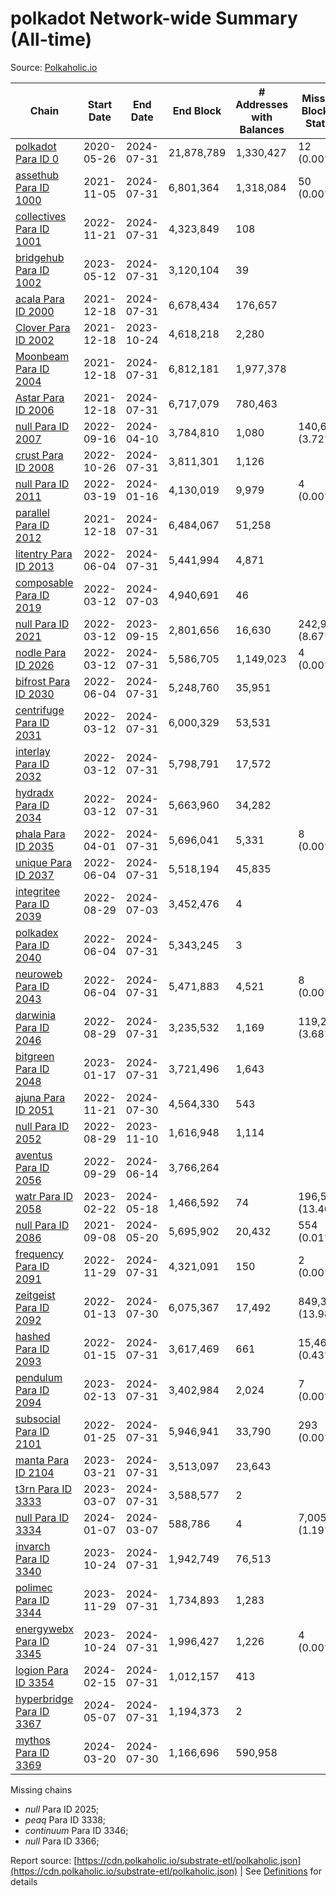 # polkadot Network-wide Summary (All-time)

Source: [Polkaholic.io](https://polkaholic.io)


| Chain            | Start Date | End Date | End Block | # Addresses with Balances | Missing Blocks / Status |
| ---------------- | ---------- | ---------| --------- | ------------------------- | ----------------------- |
| [polkadot Para ID 0](/polkadot/0-polkadot) | 2020-05-26 | 2024-07-31 | 21,878,789 |  1,330,427 | 12 (0.00%)  |
| [assethub Para ID 1000](/polkadot/1000-assethub) | 2021-11-05 | 2024-07-31 | 6,801,364 |  1,318,084 | 50 (0.00%)  |
| [collectives Para ID 1001](/polkadot/1001-collectives) | 2022-11-21 | 2024-07-31 | 4,323,849 |  108 |    |
| [bridgehub Para ID 1002](/polkadot/1002-bridgehub) | 2023-05-12 | 2024-07-31 | 3,120,104 |  39 |    |
| [acala Para ID 2000](/polkadot/2000-acala) | 2021-12-18 | 2024-07-31 | 6,678,434 |  176,657 |    |
| [Clover Para ID 2002](/polkadot/2002-clover) | 2021-12-18 | 2023-10-24 | 4,618,218 |  2,280 |    |
| [Moonbeam Para ID 2004](/polkadot/2004-moonbeam) | 2021-12-18 | 2024-07-31 | 6,812,181 |  1,977,378 |    |
| [Astar Para ID 2006](/polkadot/2006-astar) | 2021-12-18 | 2024-07-31 | 6,717,079 |  780,463 |    |
| [null Para ID 2007](/polkadot/2007-kapex) | 2022-09-16 | 2024-04-10 | 3,784,810 |  1,080 | 140,668 (3.72%)  |
| [crust Para ID 2008](/polkadot/2008-crust) | 2022-10-26 | 2024-07-31 | 3,811,301 |  1,126 |    |
| [null Para ID 2011](/polkadot/2011-equilibrium) | 2022-03-19 | 2024-01-16 | 4,130,019 |  9,979 | 4 (0.00%)  |
| [parallel Para ID 2012](/polkadot/2012-parallel) | 2021-12-18 | 2024-07-31 | 6,484,067 |  51,258 |    |
| [litentry Para ID 2013](/polkadot/2013-litentry) | 2022-06-04 | 2024-07-31 | 5,441,994 |  4,871 |    |
| [composable Para ID 2019](/polkadot/2019-composable) | 2022-03-12 | 2024-07-03 | 4,940,691 |  46 |    |
| [null Para ID 2021](/polkadot/2021-efinity) | 2022-03-12 | 2023-09-15 | 2,801,656 |  16,630 | 242,949 (8.67%)  |
| [nodle Para ID 2026](/polkadot/2026-nodle) | 2022-03-12 | 2024-07-31 | 5,586,705 |  1,149,023 | 4 (0.00%)  |
| [bifrost Para ID 2030](/polkadot/2030-bifrost) | 2022-06-04 | 2024-07-31 | 5,248,760 |  35,951 |    |
| [centrifuge Para ID 2031](/polkadot/2031-centrifuge) | 2022-03-12 | 2024-07-31 | 6,000,329 |  53,531 |    |
| [interlay Para ID 2032](/polkadot/2032-interlay) | 2022-03-12 | 2024-07-31 | 5,798,791 |  17,572 |    |
| [hydradx Para ID 2034](/polkadot/2034-hydradx) | 2022-03-12 | 2024-07-31 | 5,663,960 |  34,282 |    |
| [phala Para ID 2035](/polkadot/2035-phala) | 2022-04-01 | 2024-07-31 | 5,696,041 |  5,331 | 8 (0.00%)  |
| [unique Para ID 2037](/polkadot/2037-unique) | 2022-06-04 | 2024-07-31 | 5,518,194 |  45,835 |    |
| [integritee Para ID 2039](/polkadot/2039-integritee) | 2022-08-29 | 2024-07-03 | 3,452,476 |  4 |    |
| [polkadex Para ID 2040](/polkadot/2040-polkadex) | 2022-06-04 | 2024-07-31 | 5,343,245 |  3 |    |
| [neuroweb Para ID 2043](/polkadot/2043-neuroweb) | 2022-06-04 | 2024-07-31 | 5,471,883 |  4,521 | 8 (0.00%)  |
| [darwinia Para ID 2046](/polkadot/2046-darwinia) | 2022-08-29 | 2024-07-31 | 3,235,532 |  1,169 | 119,220 (3.68%)  |
| [bitgreen Para ID 2048](/polkadot/2048-bitgreen) | 2023-01-17 | 2024-07-31 | 3,721,496 |  1,643 |    |
| [ajuna Para ID 2051](/polkadot/2051-ajuna) | 2022-11-21 | 2024-07-30 | 4,564,330 |  543 |    |
| [null Para ID 2052](/polkadot/2052-polkadot-parathread-2052) | 2022-08-29 | 2023-11-10 | 1,616,948 |  1,114 |    |
| [aventus Para ID 2056](/polkadot/2056-aventus) | 2022-09-29 | 2024-06-14 | 3,766,264 |   |    |
| [watr Para ID 2058](/polkadot/2058-watr) | 2023-02-22 | 2024-05-18 | 1,466,592 |  74 | 196,567 (13.40%)  |
| [null Para ID 2086](/polkadot/2086-kilt) | 2021-09-08 | 2024-05-20 | 5,695,902 |  20,432 | 554 (0.01%)  |
| [frequency Para ID 2091](/polkadot/2091-frequency) | 2022-11-29 | 2024-07-31 | 4,321,091 |  150 | 2 (0.00%)  |
| [zeitgeist Para ID 2092](/polkadot/2092-zeitgeist) | 2022-01-13 | 2024-07-30 | 6,075,367 |  17,492 | 849,383 (13.98%)  |
| [hashed Para ID 2093](/polkadot/2093-hashed) | 2022-01-15 | 2024-07-31 | 3,617,469 |  661 | 15,466 (0.43%)  |
| [pendulum Para ID 2094](/polkadot/2094-pendulum) | 2023-02-13 | 2024-07-31 | 3,402,984 |  2,024 | 7 (0.00%)  |
| [subsocial Para ID 2101](/polkadot/2101-subsocial) | 2022-01-25 | 2024-07-31 | 5,946,941 |  33,790 | 293 (0.00%)  |
| [manta Para ID 2104](/polkadot/2104-manta) | 2023-03-21 | 2024-07-31 | 3,513,097 |  23,643 |    |
| [t3rn Para ID 3333](/polkadot/3333-t3rn) | 2023-03-07 | 2024-07-31 | 3,588,577 |  2 |    |
| [null Para ID 3334](/polkadot/3334-polkadot-parathread-3334) | 2024-01-07 | 2024-03-07 | 588,786 |  4 | 7,005 (1.19%)  |
| [invarch Para ID 3340](/polkadot/3340-invarch) | 2023-10-24 | 2024-07-31 | 1,942,749 |  76,513 |    |
| [polimec Para ID 3344](/polkadot/3344-polimec) | 2023-11-29 | 2024-07-31 | 1,734,893 |  1,283 |    |
| [energywebx Para ID 3345](/polkadot/3345-energywebx) | 2023-10-24 | 2024-07-31 | 1,996,427 |  1,226 | 4 (0.00%)  |
| [logion Para ID 3354](/polkadot/3354-logion) | 2024-02-15 | 2024-07-31 | 1,012,157 |  413 |    |
| [hyperbridge Para ID 3367](/polkadot/3367-hyperbridge) | 2024-05-07 | 2024-07-31 | 1,194,373 |  2 |    |
| [mythos Para ID 3369](/polkadot/3369-mythos) | 2024-03-20 | 2024-07-30 | 1,166,696 |  590,958 |    |

Missing chains


* *null* Para ID 2025; 
* *peaq* Para ID 3338; 
* *continuum* Para ID 3346; 
* *null* Para ID 3366; 

Report source: [https://cdn.polkaholic.io/substrate-etl/polkaholic.json](https://cdn.polkaholic.io/substrate-etl/polkaholic.json) | See [Definitions](/DEFINITIONS.md) for details

